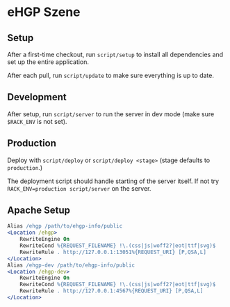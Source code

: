 # eHGP Szene

## Setup

After a first-time checkout, run `script/setup` to install all dependencies and set up the entire application.

After each pull, run `script/update` to make sure everything is up to date.

## Development

After setup, run `script/server` to run the server in dev mode (make sure `$RACK_ENV` is not set).

## Production

Deploy with `script/deploy` or `script/deploy <stage>` (stage defaults to `production`.)

The deployment script should handle starting of the server itself. If not try `RACK_ENV=production script/server` on the server.

## Apache Setup


```apache
Alias /ehgp /path/to/ehgp-info/public
<Location /ehgp>
    RewriteEngine On
    RewriteCond %{REQUEST_FILENAME} !\.(css|js|woff2?|eot|ttf|svg)$
    RewriteRule . http://127.0.0.1:13051%{REQUEST_URI} [P,QSA,L]
</Location>
Alias /ehgp-dev /path/to/ehgp-info/public
<Location /ehgp-dev>
    RewriteEngine On
    RewriteCond %{REQUEST_FILENAME} !\.(css|js|woff2?|eot|ttf|svg)$
    RewriteRule . http://127.0.0.1:4567%{REQUEST_URI} [P,QSA,L]
</Location>
```
